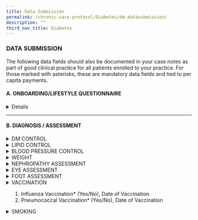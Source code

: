 ```yaml
---
title: Data Submission
permalink: /chronic-care-protocol/Diabetes/dm-datasubmission/
description: ""
third_nav_title: Diabetes
---
```

<h3> DATA SUBMISSION </h3>

The following data fields should also be documented in your case notes as part of good clinical practice for all patients enrolled to your practice.
For those marked with asterisks, these are mandatory data fields and tied to per capita payments. 

<h4>A.	ONBOARDING/LIFESTYLE QUESTIONNAIRE </h4>
<details>
1.	Smoking Status*  (Never Smoker, Ex Smoker, Current)

	a.	Year started smoking* (Date)( (if smoker)
2.	No. of sticks smoked/day*(Numeric) (if smoker)
</details>
<hr>
<h4>B. DIAGNOSIS / ASSESSMENT</h4>

<details><summary>DM CONTROL</summary>

1.	HbA1c (%)*or Fasting Plasma Glucose (FPG) (mmol/L or (mg/ dL)<br>
2.	Oral Glucose Tolerance Test (OGTT) (mmol/L or mg/dL)<br>
3.	Diagnosis Year 
</details>

<details><summary>LIPID CONTROL</summary>

1.	LDL-C (mg/dL)* or LDL-C (mmol/L)* 
</details>

<details><summary>BLOOD PRESSURE CONTROL</summary>

1.	Systolic BP (mmHg)* <br>
2.	Diastolic BP (mmHg)* 
	</details>

<details><summary>WEIGHT</summary>

1.	BMI (kg/m2), calculated from height*, weight*<br>
2.	Date of screening
</details>

<details><summary>NEPHROPATHY ASSESSMENT</summary>

1.	Serum creatinine* (μmol/L) or eGFR (ml/min/1.73m2)*  <br>
2.	Urine ACR (mg/mmol)*  or Urine PCR (mg/mmol)* 
</details>
	
<details><summary>EYE ASSESSMENT</summary> 

1.	Conducted *(Yes/No)<br>
2.	Date of visit <br>
3.	Image quality sufficient for reporting (Yes/ No)<br>
4.	Results* <br>

	i.	No diabetic retinopathy/maculopathy <br>

	ii.	Diabetic retinopathy present (Left/Right/Both)<br>

		a.	Non-Proliferative retinopathy <br>
				- mild (Left/Right/Both)<br>
				- moderate (Left/Right/Both)<br>
				- severe (Left/Right/Both)<br>

		b.	Proliferative diabetic retinopathy (Left/Right/Both)<br>

	iii.	Diabetic maculopathy present (Left/Right/Both) <br>

5.	Follow up actions

	i.	Annual rescreen/ or 

	ii.	Refer to ophthalmologist with or without urgency or 

	iii.	Repeat in 6 months or 

	iv.	Others

6.	Other findings (optional)

7.	Detailed report & image (optional) 
	</details>

<details><summary>FOOT ASSESSMENT</summary> 

1.	Conducted*(Yes/No)
2.	Date of visit
3.	Outcome* (refer to ACG 2019 DFS guideline) for both left and right foot 
	i.	Low risk diabetic foot ulcers

	ii.	Moderate risk for diabetic foot ulcers 

	iii.	High Risk for diabetic foot ulcers
4.	DFS performed by (Nurse, Technician, Podiatrist etc) 
5.	Services provider (PCN, CHC, SATA, in house etc) 
6.	Patient Education done (Yes/No)
</details>

<details><summary>VACCINATION</h3>

1.	Influenza Vaccination* (Yes/No), Date of Vaccination
2.	Pneumococcal Vaccination* (Yes/No), Date of Vaccination
</details>
	
<details><summary>SMOKING</summary>

1.	Smoking Status*  (Never Smoker, Ex Smoker, Current)
	
2.	Year started smoking* (Date)( (if smoker)
	
3.	No. of sticks smoked/day*(Numeric) (if smoker)

4.	State of change:

	(i) Pre-contemplation, 
	
	(ii) Contemplation, 
	
	(iii) Preparation 
	
	(iv) Action, OR 
	
	(v) Maintenance.
</details>
